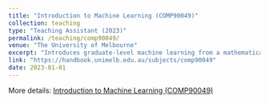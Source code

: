 ```yaml
---
title: "Introduction to Machine Learning (COMP90049)"
collection: teaching
type: "Teaching Assistant (2023)"
permalink: /teaching/comp90049/
venue: "The University of Melbourne"
excerpt: "Introduces graduate-level machine learning from a mathematical perspective, covering algorithms, model evaluation, and real-world applications."
link: "https://handbook.unimelb.edu.au/subjects/comp90049"
date: 2023-01-01
---
```


More details: [Introduction to Machine Learning (COMP90049)](https://handbook.unimelb.edu.au/subjects/comp90049)
